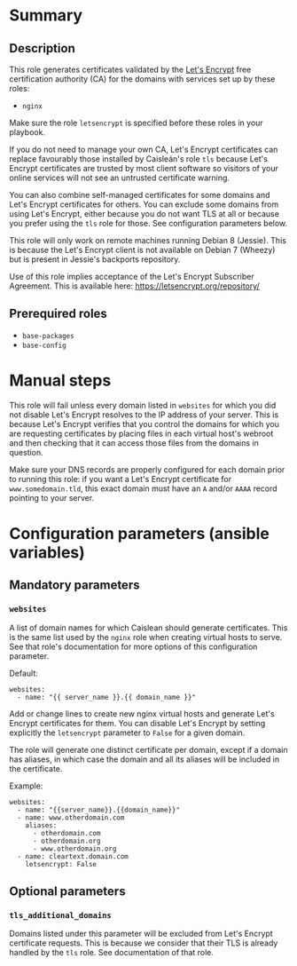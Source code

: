 # Summary

## Description

This role generates certificates validated by the [Let's
Encrypt](https://letsencrypt.org/) free certification authority (CA) for the
domains with services set up by these roles:

- `nginx`

Make sure the role `letsencrypt` is specified before these roles in your
playbook.

If you do not need to manage your own CA, Let's Encrypt certificates can replace
favourably those installed by Caisleán's role `tls` because Let's Encrypt
certificates are trusted by most client software so visitors of your online
services will not see an untrusted certificate warning.

You can also combine self-managed certificates for some domains and Let's
Encrypt certificates for others. You can exclude some domains from using Let's
Encrypt, either because you do not want TLS at all or because you prefer using
the `tls` role for those. See configuration parameters below.

This role will only work on remote machines running Debian 8 (Jessie). This is
because the Let's Encrypt client is not available on Debian 7 (Wheezy) but is
present in Jessie's backports repository.

Use of this role implies acceptance of the Let's Encrypt Subscriber Agreement.
This is available here: <https://letsencrypt.org/repository/>

## Prerequired roles

- `base-packages`
- `base-config`

# Manual steps

This role will fail unless every domain listed in `websites` for which you
did not disable Let's Encrypt resolves to the IP address of your server. This is
because Let's Encrypt verifies that you control the domains for which you are
requesting certificates by placing files in each virtual host's webroot and then
checking that it can access those files from the domains in question.

Make sure your DNS records are properly configured for each domain prior to
running this role: if you want a Let's Encrypt certificate for
`www.somedomain.tld`, this exact domain must have an `A` and/or `AAAA` record
pointing to your server.

# Configuration parameters (ansible variables)

## Mandatory parameters

### `websites`

A list of domain names for which Caislean should generate certificates. This is
the same list used by the `nginx` role when creating virtual hosts to serve. See
that role's documentation for more options of this configuration parameter.

Default:

    websites:
      - name: "{{ server_name }}.{{ domain_name }}"

Add or change lines to create new nginx virtual hosts and generate Let's Encrypt
certificates for them. You can disable Let's Encrypt by setting explicitly the
`letsencrypt` parameter to `False` for a given domain.

The role will generate one distinct certificate per domain, except if a domain
has aliases, in which case the domain and all its aliases will be included in
the certificate.

Example:

    websites:
      - name: "{{server_name}}.{{domain_name}}"
      - name: www.otherdomain.com
        aliases:
          - otherdomain.com
          - otherdomain.org
          - www.otherdomain.org
      - name: cleartext.domain.com
        letsencrypt: False

## Optional parameters

### `tls_additional_domains`

Domains listed under this parameter will be excluded from Let's Encrypt
certificate requests. This is because we consider that their TLS is already
handled by the `tls` role. See documentation of that role.

